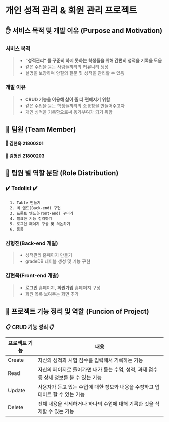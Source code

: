# 개인 성적 관리 & 회원 관리 프로젝트
  
  
## :raised_hand: 서비스 목적 및 개발 이유 (Purpose and Motivation)
### 서비스 목적
> -  **"성적관리" 를 꾸준히 하지 못하는 학생들을 위해 간편히 성적을 기록을 도움**  
> -  같은 수업을 듣는 사람들끼리의 커뮤니티 생성
> -  실명을 보장하며 양질의 질문 및 성적을 관리할 수 있음

### 개발 이유
> -  **CRUD 기능을 이용해 삶이 좀 더 편해지기 위함**  
> -  같은 수업을 듣는 학생들끼리의 소통창을 만들어주고자
> -  개인 성적을 기록함으로써 동기부여가 되기 위함

  
  
## :paperclip: 팀원 (Team Member)  
#### :boy: 김현욱 21800201  
#### :boy: 김형진 21800203  
  
  
## :paperclip: 팀원 별 역할 분담 (Role Distribution)  
### :heavy_check_mark: Todolist :heavy_check_mark:
#### 
      1. Table 만들기  
      2. 벡 엔드(Back-end) 구현  
      3. 프론트 엔드(Front-end) 꾸미기  
      4. 필요한 기능 정리하기
      5. 로그인 페이지 구상 및 의논하기
      6. 등등


### 김형진(Back-end 개발)
> -  성적관리 홈페이지 만들기
> -  gradeDB 테이블 생성 및 기능 구현


### 김현욱(Front-end 개발)
> -  **로그인** 홈페이지, **회원가입** 홈페이지 구성
> -  회원 목록 보여주는 화면 추가


## :paperclip: 프로젝트 기능 정리 및 역할 (Funcion of Project)  
### :clipboard: CRUD 기능 정리 :clipboard:

| 프로젝트 기능 | 내용 |
|-|-|
|Create| 자신의 성적과 시험 점수를 입력해서 기록하는 기능 |
|Read| 자신의 페이지로 들어가면 내가 듣는 수업, 성적, 과제 점수 등 상세 정보를 볼 수 있는 기능 |
|Update| 사용자가 듣고 있는 수업에 대한 정보와 내용을 수정하고 업데이트 할 수 있는 기능 |
|Delete| 전체 내용을 삭제하거나 하나의 수업에 대해 기록한 것을 삭제할 수 있는 기능 |








